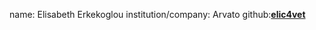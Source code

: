 name: Elisabeth Erkekoglou
institution/company: Arvato
github:[**elic4vet**](https://github.com/elic4vet)